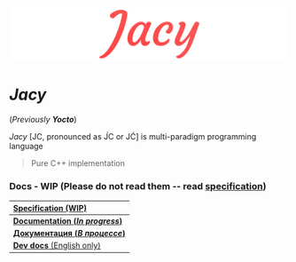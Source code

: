 ![Jacy](./img/JacyBorders.jpg)

# *Jacy*
(*Previously __Yocto__*)

*Jacy* [JC, pronounced as J&#769;C or JC&#769;] is multi-paradigm programming language

> Pure C++ implementation

### Docs - WIP (Please do not read them -- read [specification](docs/spec/index.md))

| [__Specification (WIP)__](docs/spec/index.md) |
| :--- |
| [__Documentation (*In progress*)__](docs/en_docs/getting_started.md) |
| [__Документация (*В процессе*)__](docs/ru_docs/getting_started.md) |
| [__Dev docs__ (English only)](docs/dev_docs/getting_started.md) |
